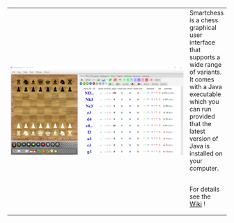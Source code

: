 <table border="0">
<tr>
<td width="400">
<img src="https://raw.githubusercontent.com/smartchessguiapp/smartchess/master/web/mainwindow.PNG">
</td>
<td>
Smartchess is a chess graphical user interface that supports a wide range of variants. It comes with a Java executable which you can run provided that the latest version of Java is installed on your computer.<br><br>

For details see the <a href="https://github.com/smartchessguiapp/smartchess/wiki">Wiki</a> !
</td>
</tr>
</table>
